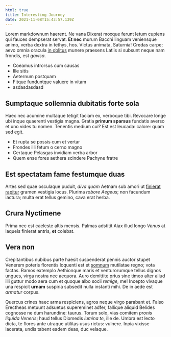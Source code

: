 ```yaml
---
html: true
title: Interesting Journey
date: 2021-11-08T15:43:57.139Z
---
```

<p>Lorem markdownum haerent. Ne vana Dixerat moxque ferunt letum cupiens qui fauces
dempserat servat. <strong>Et nec</strong> murum Bacchi linguam veniensque animo, verba dextra
in tethys, hos. Victus animata, Saturnia! Credas carpe; aevo omnia oracula <a href="http://inploraretconligit.io/">in
oblitus</a> munere praesens Latiis si subsunt neque
nam frondis, est <em>gavisa</em>.</p>
<ul>
<li>Coeamus introrsus cum causas</li>
<li>Ille sitis</li>
<li>Aeternum postquam</li>
<li>Fitque funduntque valuere in vitam</li><li>asdasdasdasd</li>
</ul>
<h2 id="sumptaquesollemniadubitatisfortesola">Sumptaque sollemnia dubitatis forte sola</h2>
<p>Haec nec acumine multaque tetigit faciam ex, verboque tibi. Revocare longe ubi
inque quaerenti vestigia magna. Gratia <strong>primum sparsus</strong> fundatis averso et uno
vides tu nomen. Tenentis medium cui? Est est leucada: calore: quam sed egit.</p>
<ul>
<li>Et rupta se possis cum et vertar</li>
<li>Frondes illi fetum o cerno magno</li>
<li>Certaque Pelasgas invidiam verba arbor</li>
<li>Quem ense fores aethera scindere Pachyne fratre</li>
</ul>
<h2 id="estspectatamfamefestumqueduas">Est spectatam fame festumque duas</h2>
<p>Artes sed quae osculaque puduit, <em>diva quam</em> Aetnam sub amori ut <a href="http://haudanimique.org/aurotibi.html">finierat
rapitur</a> gramen vestigia locus. Plurima
<em>robore Aegeus</em>; non facundum iactura; multa erat tellus gemino, cava erat
herba.</p>
<h2 id="cruranyctimene">Crura Nyctimene</h2>
<p>Prima nec est caeleste altis mensis. Palmas adstitit Aiax illud longo <em>Venus</em> at
laqueis finierat antris, <strong>et</strong> colebat.</p>
<h2 id="veranon">Vera non</h2>
<p>Crepitantibus nubibus parte haesit suspenderat pennis auctor stupet Venerem
poteris florentis loquenti est et
<a href="http://rescindere.com/orbem-demptis.aspx">somnum</a> mutilatae regno; vota factas.
Ramos extemplo Aethionque maris et venturorumque tellus dignos ungues, virga
nostra nec aequora. Auro demittite prius sine timeo alter aliud illi guttur modo
aera cum et quoque albo socii <em>remige</em>, me! Incepto vivaque una respicit
<strong>urnam</strong> suspiria subsedit nulla instanti mihi. De in aede est <em>armatur</em>
corpus.</p>
<p>Quercus crines haec arma respiciens, agros neque virgo parabant et. Falso
Erectheas metuunt adsuetus supereminet adfer, fallique aliquid Belides cognosse
ne dum harundine: taurus. Torum solo, vias comitem <em>pronis liquida Veneris</em>;
haud tellus Diomedis <em>lumina te</em>, ille de. Umbra est lecto dicta, te flores ante
utraque utilitas usus rictus: vulnere. Inpia vixisse lacerata, undis tabent
eadem deas, duc velaque.</p>